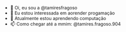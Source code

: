 - 👋 Oi, eu sou a @tamiresfragoso
- 👀 Eu estou interessada em aorender progamação 
- 🌱 Atualmente estou aprendendo computação
- 📫 Como chegar até a mmim: @tamires.fragoso.904


